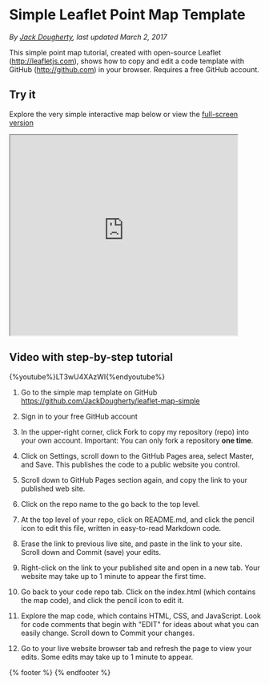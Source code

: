 # Simple Leaflet Point Map Template
*By [Jack Dougherty](../../introduction/who.md), last updated March 2, 2017*

This simple point map tutorial, created with open-source Leaflet (http://leafletjs.com), shows how to copy and edit a code template with GitHub (http://github.com) in your browser. Requires a free GitHub account.

## Try it
Explore the very simple interactive map below or view the [full-screen version](https://jackdougherty.github.io/leaflet-map-simple/)
<iframe src="https://jackdougherty.github.io/leaflet-map-simple/" width="90%" height=400></iframe>

## Video with step-by-step tutorial
{%youtube%}LT3wU4XAzWI{%endyoutube%}

1) Go to the simple map template on GitHub https://github.com/JackDougherty/leaflet-map-simple

2) Sign in to your free GitHub account

3) In the upper-right corner, click Fork to copy my repository (repo) into your own account. Important: You can only fork a repository **one time**.

4) Click on Settings, scroll down to the GitHub Pages area, select Master, and Save. This publishes the code to a public website you control.

5) Scroll down to GitHub Pages section again, and copy the link to your published web site.

6) Click on the repo name to the go back to the top level.

7) At the top level of your repo, click on README.md, and click the pencil icon to edit this file, written in easy-to-read Markdown code.

8) Erase the link to previous live site, and paste in the link to your site. Scroll down and Commit (save) your edits.

9) Right-click on the link to your published site and open in a new tab. Your website may take up to 1 minute to appear the first time.

10) Go back to your code repo tab. Click on the index.html (which contains the map code), and click the pencil icon to edit it.

11) Explore the map code, which contains HTML, CSS, and JavaScript. Look for code comments that begin with "EDIT" for ideas about what you can easily change. Scroll down to Commit your changes.

12) Go to your live website browser tab and refresh the page to view your edits. Some edits may take up to 1 minute to appear.

{% footer %}
{% endfooter %}
